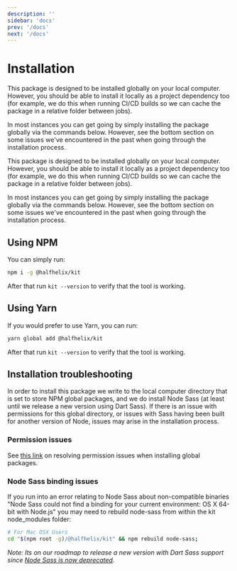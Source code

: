 ```yaml
---
description: ''
sidebar: 'docs'
prev: '/docs'
next: '/docs'
---
```


# Installation

This package is designed to be installed globally on your local computer. However, you should be able to install it locally as a project dependency too (for example, we do this when running CI/CD builds so we can cache the package in a relative folder between jobs).

In most instances you can get going by simply installing the package globally via the commands below. However, see the bottom section on some issues we've encountered in the past when going through the installation process.

This package is designed to be installed globally on your local computer. However, you should be able to install it locally as a project dependency too (for example, we do this when running CI/CD builds so we can cache the package in a relative folder between jobs).

In most instances you can get going by simply installing the package globally via the commands below. However, see the bottom section on some issues we've encountered in the past when going through the installation process.

## Using NPM

You can simply run:

```bash
npm i -g @halfhelix/kit
```

After that run `kit --version` to verify that the tool is working.

## Using Yarn

If you would prefer to use Yarn, you can run:

```bash
yarn global add @halfhelix/kit
```

After that run `kit --version` to verify that the tool is working.

## Installation troubleshooting

In order to install this package we write to the local computer directory that is set to store NPM global packages, and we do install Node Sass (at least until we release a new version using Dart Sass). If there is an issue with permissions for this global directory, or issues with Sass having been built for another version of Node, issues may arise in the installation process.

### Permission issues

See [this link](https://docs.npmjs.com/resolving-eacces-permissions-errors-when-installing-packages-globally) on resolving permission issues when installing global packages.

### Node Sass binding issues

If you run into an error relating to Node Sass about non-compatible binaries "Node Sass could not find a binding for your current environment: OS X 64-bit with Node.js" you may need to rebuild node-sass from within the kit node_modules folder:

```bash
# For Mac OSX Users
cd "$(npm root -g)/@halfhelix/kit" && npm rebuild node-sass;
```

_Note: Its on our roadmap to release a new version with Dart Sass support since [Node Sass is now deprecated](https://www.npmjs.com/package/node-sass)._
